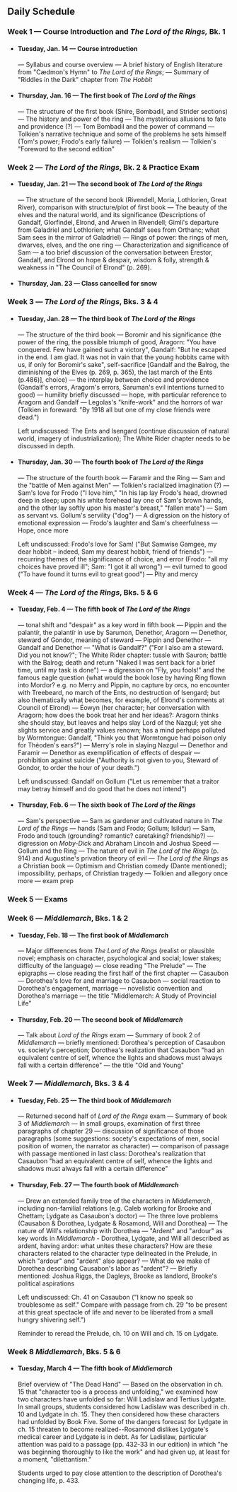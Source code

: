 ## Daily Schedule 

### Week 1 &mdash; Course Introduction and *The Lord of the Rings,* Bk. 1
* #### Tuesday, Jan. 14 &mdash; Course introduction
  &mdash; Syllabus and course overview &mdash; A brief history of English literature from "Cædmon's Hymn" to *The Lord of the Rings*; &mdash; Summary of "Riddles in the Dark" chapter from *The Hobbit*
* #### Thursday, Jan. 16 &mdash; The first book of *The Lord of the Rings*
  &mdash; The structure of the first book (Shire, Bombadil, and Strider sections) &mdash; The history and power of the ring    &mdash; The mysterious allusions to fate and providence (?) &mdash; Tom Bombadil and the power of command &mdash;       Tolkien's narrative technique and some of the problems he sets himself (Tom's power; Frodo's early failure) &mdash; Tolkien's realism &mdash; Tolkien's "Foreword to the second edition"  

### Week 2 &mdash; *The Lord of the Rings*, Bk. 2 & Practice Exam
* #### Tuesday, Jan. 21 &mdash; The second book of *The Lord of the Rings*
  &mdash; The structure of the second book (Rivendell, Moria, Lothlorien, Great River), comparison with structure/plot of first book &mdash; The beauty of the elves and the natural world, and its significance (Descriptions of Gandalf, Glorfindel, Elrond, and Arwen in Rivendell; Gimli's departure from Galadriel and Lothlorien; what Gandalf sees from Orthanc; what Sam sees in the mirror of Galadriel) &mdash; Rings of power: the rings of men, dwarves, elves, and the one ring &mdash; Characterization and significance of Sam &mdash; a too brief discussion of the conversation between Erestor, Gandalf, and Elrond on hope & despair, wisdom & folly, strength & weakness in "The Council of Elrond" (p. 269).
    
* #### Thursday, Jan. 23 &mdash; Class cancelled for snow

### Week 3 &mdash; *The Lord of the Rings*, Bks. 3 & 4
* #### Tuesday, Jan. 28 &mdash; The third book of *The Lord of the Rings*
  &mdash; The structure of the third book &mdash; Boromir and his significance (the power of the ring, the possible triumph of good, Aragorn: "You have conquered. Few have gained such a victory", Gandalf: "But he escaped in the end. I am glad. It was not in vain that the young hobbits came with us, if only for Boromir's sake", self-sacrifice [Gandalf and the Balrog, the diminishing of the Elves (p. 269, p. 365), the last march of the Ents (p.486)], choice) &mdash; the interplay between choice and providence (Gandalf's errors, Aragorn's errors, Saruman's evil intentions turned to good) &mdash; humility briefly discussed &mdash; hope, with particular reference to Aragorn and Gandalf &mdash; Legolas's "knife-work" and the horrors of war (Tolkien in foreward: "By 1918 all but one of my close friends were dead.")

  Left undiscussed: The Ents and Isengard (continue discussion of natural world, imagery of industrialization); The White Rider chapter needs to be discussed in depth.
  
* #### Thursday, Jan. 30 &mdash; The fourth book of *The Lord of the Rings*
  &mdash; The structure of the fourth book &mdash; Faramir and the Ring &mdash; Sam and the "battle of Men against Men" &mdash; Tolkien's racialized imagination (?) &mdash; Sam's love for Frodo ("I love him," "In his lap lay Frodo's head, drowned deep in sleep; upon his white forehead lay one of Sam's brown hands, and the other lay softly upon his master's breast," "fallen mate") &mdash; Sam as servant vs. Gollum's servility ("dog") &mdash; A digression on the history of emotional expression &mdash; Frodo's laughter and Sam's cheerfulness &mdash; Hope, once more

  Left undiscussed: Frodo's love for Sam! ("But Samwise Gamgee, my dear hobbit – indeed, Sam my dearest hobbit, friend of friends") &mdash; recurring themes of the significance of choice, and error (Frodo: "all my choices have proved ill"; Sam: "I got it all wrong") &mdash; evil turned to good ("To have found it turns evil to great good") &mdash; Pity and mercy 

### Week 4 &mdash; *The Lord of the Rings*, Bks. 5 & 6 

* #### Tuesday, Feb. 4 &mdash; The fifth book of *The Lord of the Rings*
  &mdash; tonal shift and "despair" as a key word in fifth book &mdash; Pippin and the palantír, the palantír in use by Sarumon, Denethor, Aragorn &mdash; Denethor, steward of Gondor, meaning of steward &mdash; Pippin and Denethor &mdash; Gandalf and Denethor &mdash; "What is Gandalf?" ("For I also am a steward. Did you not know?"; The White Rider chapter: tussle with Sauron; battle with the Balrog; death and return "Naked I was sent back for a brief time, until my task is done") &mdash; a digression on "Fly, you fools!" and the famous eagle question (what would the book lose by having Ring flown into Mordor? e.g. no Merry and Pippin, no capture by orcs, no encounter with Treebeard, no march of the Ents, no destruction of Isengard; but also thematically what becomes, for example, of Elrond's comments at Council of Elrond) &mdash; Éowyn (her character; her conversation with Aragorn; how does the book treat her and her ideas?: Aragorn thinks she should stay, but leaves and helps slay Lord of the Nazgul; yet she slights service and greatly values renown; has a mind perhaps polluted by Wormtongue: Gandalf, "Think you that Wormtongue had poison only for Théoden's ears?") &mdash; Merry's role in slaying Nazgul &mdash; Denethor and Faramir &mdash; Denethor as exemplification of effects of despair &mdash; prohibition against suicide ("Authority is not given to you, Steward of Gondor, to order the hour of your death.")

  Left undiscussed: Gandalf on Gollum ("Let us remember that a traitor may betray himself and do good that he does not intend")

* #### Thursday, Feb. 6 &mdash; The sixth book of *The Lord of the Rings*
  &mdash; Sam's perspective &mdash; Sam as gardener and cultivated nature in *The Lord of the Rings* &mdash; hands (Sam and Frodo; Gollum; Isildur) &mdash; Sam, Frodo and touch (grounding? romantic? caretaking? friendship?) &mdash; digression on *Moby-Dick* and Abraham Lincoln and Joshua Speed &mdash; Gollum and the Ring &mdash; The nature of evil in *The Lord of the Rings* (p. 914) and Augustine's privation theory of evil &mdash; *The Lord of the Rings* as a Christian book &mdash; Optimism and Christian comedy (Dante mentioned); impossibility, perhaps, of Christian tragedy &mdash; Tolkien and allegory once more &mdash; exam prep
 
### Week 5 &mdash; Exams

### Week 6 &mdash; *Middlemarch*, Bks. 1 & 2
* #### Tuesday, Feb. 18 &mdash; The first book of *Middlemarch*
  &mdash; Major differences from *The Lord of the Rings* (realist or plausible novel; emphasis on character, psychological and social; lower stakes; difficulty of the language) &mdash; close reading "The Prelude" &mdash; The epigraphs &mdash; close reading the first half of the first chapter &mdash; Casaubon &mdash; Dorothea's love for and marriage to Casaubon &mdash; social reaction to Dorothea's engagement, marriage &mdash; novelistic convention and Dorothea's marriage &mdash; the title "Middlemarch: A Study of Provincial Life" 
* #### Thursday, Feb. 20 &mdash; The second book of *Middlemarch*
  &mdash; Talk about *Lord of the Rings* exam &mdash; Summary of book 2 of *Middlemarch* &mdash; briefly mentioned: Dorothea's perception of Casaubon vs. society's perception; Dorothea's realization that Casaubon "had an equivalent centre of self, whence the lights and shadows must always fall with a certain difference" &mdash; the title "Old and Young" 

 ### Week 7 &mdash; *Middlemarch*, Bks. 3 & 4
 * #### Tuesday, Feb. 25 &mdash; The third book of *Middlemarch*
   &mdash; Returned second half of *Lord of the Rings* exam &mdash; Summary of book 3 of *Middlemarch* &mdash; In small groups, examination of first three paragraphs of chapter 29 &mdash; discussion of significance of those paragraphs (some suggestions: socety's expectations of men, social position of women, the narrator as character) &mdash; comparison of passage with passage mentioned in last class: Dorothea's realization that Casaubon "had an equivalent centre of self, whence the lights and shadows must always fall with a certain difference"
* #### Thursday, Feb. 27 &mdash; The fourth book of *Middlemarch*
  &mdash; Drew an extended family tree of the characters in *Middlemarch*, including non-familial relations (e.g. Caleb working for Brooke and Chettam; Lydgate as Casaubon's doctor) &mdash; The three love problems (Causabon & Dorothea, Lydgate & Rosamond, Will and Dorothea) &mdash; The nature of Will's relationship with Dorothea &mdash; "Ardent" and "ardour" as key words in *Middlemarch* - Dorothea, Lydgate, and Will all described as ardent, having ardor: what unites these characters? How are these characters related to the character type delineated in the Prelude, in which "ardour" and "ardent" also appear? &mdash; What do we make of Dorothea describing Causabon's labor as "ardent"? &mdash; Briefly mentioned: Joshua Riggs, the Dagleys, Brooke as landlord, Brooke's political aspirations

   Left undiscussed: Ch. 41 on Casaubon ("I know no speak so troublesome as self." Compare with passage from ch. 29 "to be present at this great spectacle of life and never to be liberated from a small hungry shivering self.") 

   Reminder to reread the Prelude, ch. 10 on Will and ch. 15 on Lydgate.

### Week 8 *Middlemarch*, Bks. 5 & 6
* #### Tuesday, March 4 &mdash; The fifth book of *Middlemarch*
    Brief overview of "The Dead Hand" &mdash; Based on the observation in ch. 15 that "character too is a process and unfolding," we examined how two characters have unfolded so far: Will Ladislaw and Tertius Lydgate. In small groups, students considered how Ladislaw was described in ch. 10 and Lydgate in ch. 15. They then considered how these characters had unfolded by Book Five. Some of the dangers forecast for Lydgate in ch. 15 threaten to become realized--Rosamond dislikes Lydgate's medical career and Lydgate is in debt. As for Ladislaw, particular attention was paid to a passage (pp. 432-33 in our edition) in which "he was beginning thoroughly to like the work" and had given up, at least for a moment, "dilettantism."

  Students urged to pay close attention to the description of Dorothea's changing life, p. 433. 


